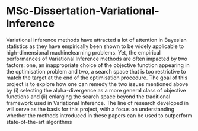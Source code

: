 # MSc-Dissertation-Variational-Inference

Variational inference methods have attracted a lot of attention in Bayesian statistics
as they have empirically been shown to be widely applicable to high-dimensional machinelearning problems. Yet, the empirical performances of Variational Inference methods are
often impacted by two factors: one, an inappropriate choice of the objective function appearing in the optimisation problem and two, a search space that is too restrictive to match
the target at the end of the optimisation procedure.
The goal of this project is to explore how one can remedy the two issues mentioned above
by (i) selecting the alpha-divergence as a more general class of objective functions and (ii)
enlarging the search space beyond the traditional framework used in Variational Inference.
The line of research developed in will serve as the basis for this project, with a
focus on understanding whether the methods introduced in these papers can be used to
outperform state-of-the-art algorithms
